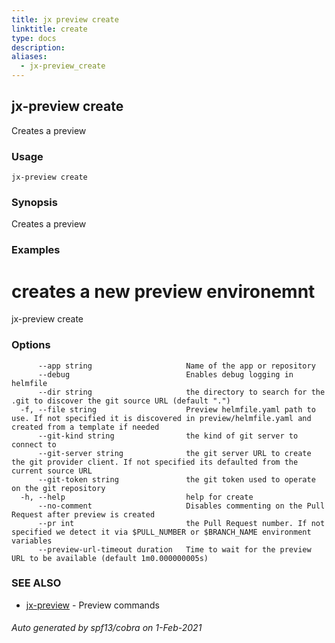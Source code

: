 ```yaml
---
title: jx preview create
linktitle: create
type: docs
description: 
aliases:
  - jx-preview_create
---
```


## jx-preview create

Creates a preview

### Usage

```
jx-preview create
```

### Synopsis

Creates a preview

### Examples

  # creates a new preview environemnt
  jx-preview create

### Options

```
      --app string                     Name of the app or repository
      --debug                          Enables debug logging in helmfile
      --dir string                     the directory to search for the .git to discover the git source URL (default ".")
  -f, --file string                    Preview helmfile.yaml path to use. If not specified it is discovered in preview/helmfile.yaml and created from a template if needed
      --git-kind string                the kind of git server to connect to
      --git-server string              the git server URL to create the git provider client. If not specified its defaulted from the current source URL
      --git-token string               the git token used to operate on the git repository
  -h, --help                           help for create
      --no-comment                     Disables commenting on the Pull Request after preview is created
      --pr int                         the Pull Request number. If not specified we detect it via $PULL_NUMBER or $BRANCH_NAME environment variables
      --preview-url-timeout duration   Time to wait for the preview URL to be available (default 1m0.000000005s)
```

### SEE ALSO

* [jx-preview](..)	 - Preview commands

###### Auto generated by spf13/cobra on 1-Feb-2021

